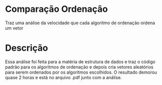 # Comparação Ordenação
Traz uma análise da velocidade que cada algoritmo de ordenação ordena um vetor
# Descrição

Essa análise foi feita para a matéria de estrutura de dados e traz o código padrão para os algoritmos de ordenação e depois cria vetores aleatórios para serem ordenados por os algoritmos escolhidos. O resultado demorou quase 2 horas e está no arquivo .pdf junto com a análise.
